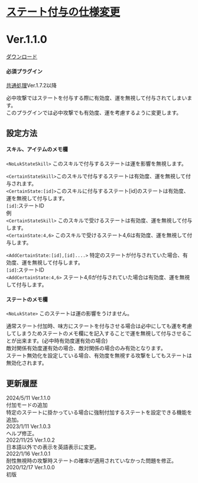 # [ステート付与の仕様変更](https://raw.githubusercontent.com/nuun888/MZ/master/NUUN_AddStateDeviation.js)
# Ver.1.1.0
 [ダウンロード](https://raw.githubusercontent.com/nuun888/MZ/master/NUUN_AddStateDeviation.js)  
 #### 必須プラグイン
[共通処理](https://raw.githubusercontent.com/nuun888/MZ/master/NUUN_Base.js)Ver.1.7.2以降  
 
必中攻撃ではステートを付与する際に有効度、運を無視して付与されてしまいます。  
このプラグインでは必中攻撃でも有効度、運を考慮するように変更します。  

## 設定方法
#### スキル、アイテムのメモ欄
`<NoLukStateSkill>`  このスキルで付与するステートは運を影響を無視します。  

`<CertainStateSkill>`このスキルで付与するステートは有効度、運を無視して付与されます。  
`<CertainState:[id]>`このスキルに付与するステート[id]のステートは有効度、運を無視して付与します。  
`[id]`:ステートID  
例  
`<CertainStateSkill>`  このスキルで受けるステートは有効度、運を無視して付与します。   
`<CertainState:4,6>` このスキルで受けるステート4,6は有効度、運を無視して付与します。  

`<AddCertainState:[id],[id]....>` 特定のステートが付与されていた場合、有効度、運を無視して付与します。  
`[id]`:ステートID  
`<AddCertainState:4,6>` ステート4,6が付与されていた場合は有効度、運を無視して付与します。  

#### ステートのメモ欄
`<NoLukState>` このステートは運の影響をうけません。  

通常ステート付加時、味方にステートを付与させる場合は必中にしても運を考慮してしまうためステートのメモ欄に<NoLukState>を記入することで運を無視して付与させることが出来ます。(必中時有効度運有効の場合)  
敵対関係有効度運有効の場合、敵対関係の場合のみ有効となります。  
ステート無効化を設定している場合、有効度を無視する攻撃をしてもステートは無効化されます。  
  
## 更新履歴
2024/5/11 Ver.1.1.0  
付加モードの追加  
特定のステートに掛かっている場合に強制付加するステートを設定できる機能を追加。  
2023/1/11 Ver.1.0.3  
ヘルプ修正。  
2022/11/25 Ver.1.0.2  
日本語以外での表示を英語表示に変更。  
2022/1/16 Ver.1.0.1  
耐性無視時の攻撃時ステートの確率が適用されていなかった問題を修正。  
2020/12/17 Ver.1.0.0  
初版

